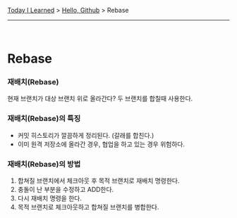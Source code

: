 [Today I Learned](/README.md) > [Hello, Github](/Git/Hello%20Github/README.md) > Rebase

---

</br>

# Rebase

### 재배치(Rebase)
현재 브랜치가 대상 브랜치 위로 올라간다? 두 브랜치를 합칠때 사용한다.

### 재배치(Rebase)의 특징
- 커밋 히스토리가 깔끔하게 정리된다. (갈래를 합친다.)
- 이미 원격 저장소에 올라간 경우, 협업을 하고 있는 경우 위험하다.
 
### 재배치(Rebase)의 방법
1. 합쳐질 브랜치에서 체크아웃 후 목적 브랜치로 재배치 명령한다.
2. 충돌이 난 부분을 수정하고 ADD한다.
3. 다시 재배치 명령을 한다.
4. 목적 브랜치로 체크아웃하고 합쳐질 브랜치를 병합한다.